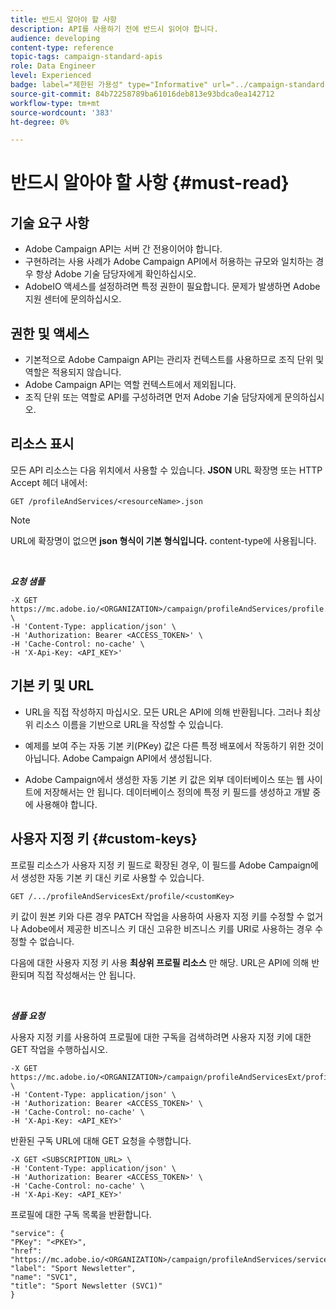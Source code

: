 ```yaml
---
title: 반드시 알아야 할 사항
description: API를 사용하기 전에 반드시 읽어야 합니다.
audience: developing
content-type: reference
topic-tags: campaign-standard-apis
role: Data Engineer
level: Experienced
badge: label="제한된 가용성" type="Informative" url="../campaign-standard-migration-home.md" tooltip="마이그레이션된 사용자 Campaign Standard으로 제한됨"
source-git-commit: 84b72258789ba61016deb813e93bdca0ea142712
workflow-type: tm+mt
source-wordcount: '383'
ht-degree: 0%

---
```


# 반드시 알아야 할 사항 {#must-read}

## 기술 요구 사항

* Adobe Campaign API는 서버 간 전용이어야 합니다.
* 구현하려는 사용 사례가 Adobe Campaign API에서 허용하는 규모와 일치하는 경우 항상 Adobe 기술 담당자에게 확인하십시오.
* AdobeIO 액세스를 설정하려면 특정 권한이 필요합니다. 문제가 발생하면 Adobe 지원 센터에 문의하십시오.

## 권한 및 액세스

* 기본적으로 Adobe Campaign API는 관리자 컨텍스트를 사용하므로 조직 단위 및 역할은 적용되지 않습니다.
* Adobe Campaign API는 역할 컨텍스트에서 제외됩니다.
* 조직 단위 또는 역할로 API를 구성하려면 먼저 Adobe 기술 담당자에게 문의하십시오.

## 리소스 표시

모든 API 리소스는 다음 위치에서 사용할 수 있습니다. **JSON** URL 확장명 또는 HTTP Accept 헤더 내에서:

`GET /profileAndServices/<resourceName>.json`

>[!NOTE]
>
>URL에 확장명이 없으면 **json 형식이 기본 형식입니다.** content-type에 사용됩니다.

<br/>

***요청 샘플***

```
-X GET https://mc.adobe.io/<ORGANIZATION>/campaign/profileAndServices/profile.json \
-H 'Content-Type: application/json' \
-H 'Authorization: Bearer <ACCESS_TOKEN>' \
-H 'Cache-Control: no-cache' \
-H 'X-Api-Key: <API_KEY>'
```

## 기본 키 및 URL

* URL을 직접 작성하지 마십시오. 모든 URL은 API에 의해 반환됩니다. 그러나 최상위 리소스 이름을 기반으로 URL을 작성할 수 있습니다.

* 예제를 보여 주는 자동 기본 키(PKey) 값은 다른 특정 배포에서 작동하기 위한 것이 아닙니다. Adobe Campaign API에서 생성됩니다.

* Adobe Campaign에서 생성한 자동 기본 키 값은 외부 데이터베이스 또는 웹 사이트에 저장해서는 안 됩니다. 데이터베이스 정의에 특정 키 필드를 생성하고 개발 중에 사용해야 합니다.

## 사용자 지정 키 {#custom-keys}

프로필 리소스가 사용자 지정 키 필드로 확장된 경우, 이 필드를 Adobe Campaign에서 생성한 자동 기본 키 대신 키로 사용할 수 있습니다.

`GET /.../profileAndServicesExt/profile/<customKey>`

키 값이 원본 키와 다른 경우 PATCH 작업을 사용하여 사용자 지정 키를 수정할 수 없거나 Adobe에서 제공한 비즈니스 키 대신 고유한 비즈니스 키를 URI로 사용하는 경우 수정할 수 없습니다.

다음에 대한 사용자 지정 키 사용 **최상위 프로필 리소스** 만 해당. URL은 API에 의해 반환되며 직접 작성해서는 안 됩니다.

<br/>

***샘플 요청***

사용자 지정 키를 사용하여 프로필에 대한 구독을 검색하려면 사용자 지정 키에 대한 GET 작업을 수행하십시오.

```
-X GET https://mc.adobe.io/<ORGANIZATION>/campaign/profileAndServicesExt/profile/<customKey> \
-H 'Content-Type: application/json' \
-H 'Authorization: Bearer <ACCESS_TOKEN>' \
-H 'Cache-Control: no-cache' \
-H 'X-Api-Key: <API_KEY>'
```

반환된 구독 URL에 대해 GET 요청을 수행합니다.

```
-X GET <SUBSCRIPTION_URL> \
-H 'Content-Type: application/json' \
-H 'Authorization: Bearer <ACCESS_TOKEN>' \
-H 'Cache-Control: no-cache' \
-H 'X-Api-Key: <API_KEY>'
```

프로필에 대한 구독 목록을 반환합니다.

```
"service": {
"PKey": "<PKEY>",
"href": "https://mc.adobe.io/<ORGANIZATION>/campaign/profileAndServices/service/<PKEY>",
"label": "Sport Newsletter",
"name": "SVC1",
"title": "Sport Newsletter (SVC1)"
}
```
